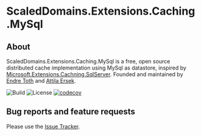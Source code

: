 # ScaledDomains.Extensions.Caching.MySql

## About

ScaledDomains.Extensions.Caching.MySql is a free, open source distributed cache implementation using MySql as datastore, inspired by [Microsoft.Extensions.Cachning.SqlServer](https://www.nuget.org/packages/Microsoft.Extensions.Caching.SqlServer). Founded and maintained by [Endre Toth](https://github.com/endret) and [Attila Ersek](https://github.com/attilaersek).

![Build](https://github.com/scaleddomains/ScaledDomains.Extensions.Caching.MySql/workflows/build-master-and-publish/badge.svg?branch=master)
![License](https://img.shields.io/github/license/scaleddomains/ScaledDomains.Extensions.Caching.MySql)
[![codecov](https://codecov.io/gh/scaleddomains/ScaledDomains.Extensions.Caching.MySql/branch/master/graph/badge.svg)](https://codecov.io/gh/scaleddomains/ScaledDomains.Extensions.Caching.MySql)

## Bug reports and feature requests

Please use the [Issue Tracker](https://github.com/scaleddomains/ScaledDomains.Extensions.Caching.MySql/issues).
